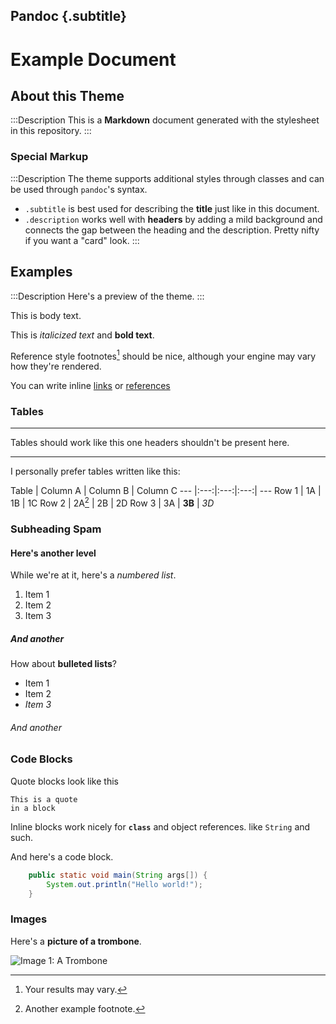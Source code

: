 ## Pandoc {.subtitle}

# Example Document

## About this Theme

:::Description
This is a **Markdown** document generated with 
the stylesheet in this repository.
:::

### Special Markup

:::Description
The theme supports additional styles through classes
and can be used through `pandoc`'s syntax.

- `.subtitle` is best used for describing the **title** just like in this document.
- `.description` works well with **headers** by adding a mild background and connects
  the gap between the heading and the description. Pretty nifty if you want a "card"
  look.
:::

## Examples

:::Description
Here's a preview of the theme.
:::

This is body text.

This is *italicized text* and **bold text**.

Reference style footnotes[^1] should be nice, although your engine may vary how they're rendered.

You can write inline [links](http://www.github.com) or [references][1]

### Tables

-------   -----
 Tables   should work
   like   this one
headers   shouldn't be present here.
-------   -----

I personally prefer tables written like this:

Table | Column A | Column B | Column C
--- |:---:|:---:|:---:| ---
Row 1 | 1A | 1B | 1C
Row 2 | 2A[^2] | 2B | 2D
Row 3 | 3A | **3B** | *3D*

### Subheading Spam

#### Here's another level

While we're at it, here's a *numbered list*.

1. Item 1
2. Item 2
3. Item 3

##### And another

How about **bulleted lists**?

- Item 1
- Item 2
- *Item 3*

###### And another

### Code Blocks

Quote blocks look like this

    This is a quote
    in a block

Inline blocks work nicely for **`class`** and object references. like `String` and such.

And here's a code block.

```java
    public static void main(String args[]) {
        System.out.println("Hello world!");
    }
```

### Images

Here's a **picture of a trombone**.

![Image 1: A Trombone[^3]](https://upload.wikimedia.org/wikipedia/commons/1/11/Posaune.gif)


[1]: http://www.github.com

[^1]: Your results may vary.
[^2]: Another example footnote.
[^3]: Reference: Wikimedia Commons. https://commons.wikimedia.org/wiki/File:Posaune.gif
